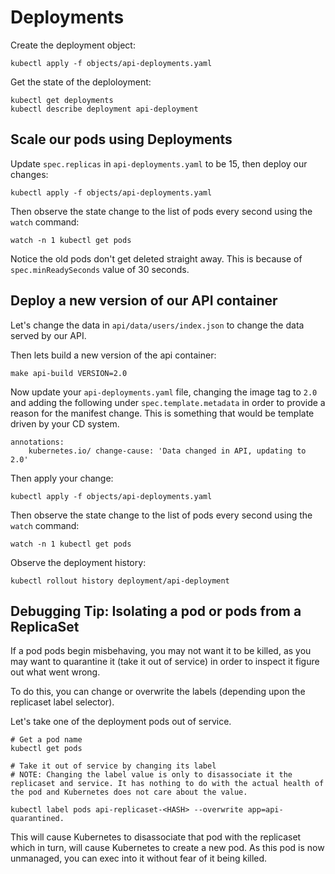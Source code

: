 # Deployments

Create the deployment object:

    kubectl apply -f objects/api-deployments.yaml

Get the state of the deploloyment:

    kubectl get deployments
    kubectl describe deployment api-deployment

## Scale our pods using Deployments

Update `spec.replicas` in `api-deployments.yaml` to be 15, then deploy our changes:

    kubectl apply -f objects/api-deployments.yaml

Then observe the state change to the list of pods every second using the `watch` command:

    watch -n 1 kubectl get pods

Notice the old pods don't get deleted straight away. This is because of `spec.minReadySeconds` value of 30 seconds.

## Deploy a new version of our API container

Let's change the data in `api/data/users/index.json` to change the data served by our API.

Then lets build a new version of the api container:

    make api-build VERSION=2.0

Now update your `api-deployments.yaml` file, changing the image tag to `2.0` and adding the following under `spec.template.metadata` in order to provide a reason for the manifest change. This is something that would be template driven by your CD system.

    annotations:
        kubernetes.io/ change-cause: 'Data changed in API, updating to 2.0'

Then apply your change:

    kubectl apply -f objects/api-deployments.yaml

Then observe the state change to the list of pods every second using the `watch` command:

    watch -n 1 kubectl get pods

Observe the deployment history:

    kubectl rollout history deployment/api-deployment

## Debugging Tip: Isolating a pod or pods from a ReplicaSet

If a pod pods begin misbehaving, you may not want it to be killed, as you may want to quarantine it (take it out of service) in order to inspect it figure out what went wrong.

To do this, you can change or overwrite the labels (depending upon the replicaset label selector).

Let's take one of the deployment pods out of service.

    # Get a pod name
    kubectl get pods

    # Take it out of service by changing its label
    # NOTE: Changing the label value is only to disassociate it the
    replicaset and service. It has nothing to do with the actual health of the pod and Kubernetes does not care about the value.

    kubectl label pods api-replicaset-<HASH> --overwrite app=api-quarantined.

This will cause Kubernetes to disassociate that pod with the replicaset which in turn, will cause Kubernetes to create a new pod. As this pod is now unmanaged, you can exec into it without fear of it being killed.

<!--
*TODO*: Add name change as well to make it more obvious which pod was disassociated with the replicaset.
-->